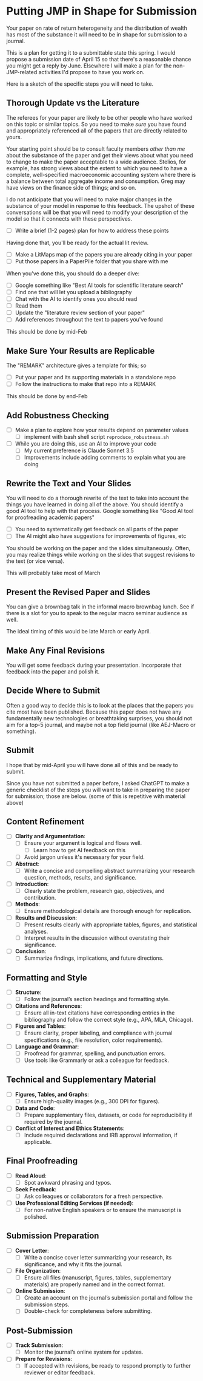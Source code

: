 # Putting JMP in Shape for Submission

Your paper on rate of return heterogeneity and the distribution of wealth has most of the substance it will need to be in shape for submission to a journal.

This is a plan for getting it to a submittable state this spring. I would propose a submission date of April 15 so that there's a reasonable chance you might get a reply by June.  Elsewhere I will make a plan for the non-JMP-related activities I'd propose to have you work on.

Here is a sketch of the specific steps you will need to take.

## Thorough Update vs the Literature

The referees for your paper are likely to be other people who have worked on this topic or similar topics. So you need to make _sure_ you have found and appropriately referenced all of the papers that are directly related to yours.

Your starting point should be to consult faculty members _other than me_ about the substance of the paper and get their views about what you need to change to make the paper acceptable to a wide audience. Stelios, for example, has strong views about the extent to which you need to have a complete, well-specified macroeconomic accounting system where there is a balance between total aggregate income and consumption. Greg may have views on the finance side of things; and so on. 

I do not anticipate that you will need to make major changes in the substance of your model in response to this feedback. The upshot of these conversations will be that you will need to modify your description of the model so that it connects with these perspectives.

- [ ] Write a brief (1-2 pages) plan for how to address these points

Having done that, you'll be ready for the actual lit review.

- [ ] Make a LitMaps map of the papers you are already citing in your paper
- [ ] Put those papers in a PaperPile folder that you share with me

When you've done this, you should do a deeper dive:
- [ ] Google something like "Best AI tools for scientific literature search"
- [ ] Find one that will let you upload a bibliography
- [ ] Chat with the AI to identify ones you should read 
- [ ] Read them
- [ ] Update the "literature review section of your paper"
- [ ] Add references throughout the text to papers you've found

This should be done by mid-Feb

## Make Sure Your Results are Replicable

The "REMARK" architecture gives a template for this; so 
- [ ] Put your paper and its supporting materials in a standalone repo
- [ ] Follow the instructions to make that repo into a REMARK

This should be done by end-Feb

## Add Robustness Checking
- [ ] Make a plan to explore how your results depend on parameter values
    - [ ] implement with bash shell script `reproduce_robustness.sh` 
- [ ] While you are doing this, use an AI to improve your code
    - [ ] My current preference is Claude Sonnet 3.5
    - [ ] Improvements include adding comments to explain what you are doing

## Rewrite the Text and Your Slides

You will need to do a thorough rewrite of the text to take into account the things you have learned in doing all of the above. You should identify a good AI tool to help with that process. Google something like "Good AI tool for proofreading academic papers"

- [ ] You need to systematically get feedback on all parts of the paper
- [ ] The AI might also have suggestions for improvements of figures, etc

You should be working on the paper and the slides simultaneously. Often, you may realize things while working on the slides that suggest revisions to the text (or vice versa).

This will probably take most of March

## Present the Revised Paper and Slides

You can give a brownbag talk in the informal macro brownbag lunch. See if there is a slot for you to speak to the regular macro seminar audience as well.

The ideal timing of this would be late March or early April.

## Make Any Final Revisions

You will get some feedback during your presentation. Incorporate that feedback into the paper and polish it.

## Decide Where to Submit

Often a good way to decide this is to look at the places that the papers you cite most have been published. Because this paper does not have any fundamentally new technologies or breathtaking surprises, you should not aim for a top-5 journal, and maybe not a top field journal (like AEJ-Macro or something). 

## Submit

I hope that by mid-April you will have done all of this and be ready to submit.

Since you have not submitted a paper before, I asked ChatGPT to make a generic checklist of the steps you will want to take in preparing the paper for submission; those are below. (some of this is repetitive with material above)

## Content Refinement
- [ ] **Clarity and Argumentation**:
  - [ ] Ensure your argument is logical and flows well.
      - [ ] Learn how to get AI feedback on this
  - [ ] Avoid jargon unless it's necessary for your field.
- [ ] **Abstract**:
  - [ ] Write a concise and compelling abstract summarizing your research question, methods, results, and significance.
- [ ] **Introduction**:
  - [ ] Clearly state the problem, research gap, objectives, and contribution.
- [ ] **Methods**:
  - [ ] Ensure methodological details are thorough enough for replication.
- [ ] **Results and Discussion**:
  - [ ] Present results clearly with appropriate tables, figures, and statistical analyses.
  - [ ] Interpret results in the discussion without overstating their significance.
- [ ] **Conclusion**:
  - [ ] Summarize findings, implications, and future directions.

## Formatting and Style
- [ ] **Structure**:
  - [ ] Follow the journal’s section headings and formatting style.
- [ ] **Citations and References**:
  - [ ] Ensure all in-text citations have corresponding entries in the bibliography and follow the correct style (e.g., APA, MLA, Chicago).
- [ ] **Figures and Tables**:
  - [ ] Ensure clarity, proper labeling, and compliance with journal specifications (e.g., file resolution, color requirements).
- [ ] **Language and Grammar**:
  - [ ] Proofread for grammar, spelling, and punctuation errors.
  - [ ] Use tools like Grammarly or ask a colleague for feedback.

## Technical and Supplementary Material
- [ ] **Figures, Tables, and Graphs**:
  - [ ] Ensure high-quality images (e.g., 300 DPI for figures).
- [ ] **Data and Code**:
  - [ ] Prepare supplementary files, datasets, or code for reproducibility if required by the journal.
- [ ] **Conflict of Interest and Ethics Statements**:
  - [ ] Include required declarations and IRB approval information, if applicable.

## Final Proofreading
- [ ] **Read Aloud**:
  - [ ] Spot awkward phrasing and typos.
- [ ] **Seek Feedback**:
  - [ ] Ask colleagues or collaborators for a fresh perspective.
- [ ] **Use Professional Editing Services (if needed)**:
  - [ ] For non-native English speakers or to ensure the manuscript is polished.

## Submission Preparation
- [ ] **Cover Letter**:
  - [ ] Write a concise cover letter summarizing your research, its significance, and why it fits the journal.
- [ ] **File Organization**:
  - [ ] Ensure all files (manuscript, figures, tables, supplementary materials) are properly named and in the correct format.
- [ ] **Online Submission**:
  - [ ] Create an account on the journal’s submission portal and follow the submission steps.
  - [ ] Double-check for completeness before submitting.

## Post-Submission
- [ ] **Track Submission**:
  - [ ] Monitor the journal’s online system for updates.
- [ ] **Prepare for Revisions**:
  - [ ] If accepted with revisions, be ready to respond promptly to further reviewer or editor feedback.
